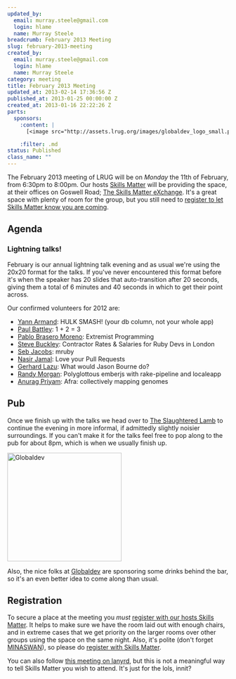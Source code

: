 ```yaml
--- 
updated_by: 
  email: murray.steele@gmail.com
  login: hlame
  name: Murray Steele
breadcrumb: February 2013 Meeting
slug: february-2013-meeting
created_by: 
  email: murray.steele@gmail.com
  login: hlame
  name: Murray Steele
category: meeting
title: February 2013 Meeting
updated_at: 2013-02-14 17:36:56 Z
published_at: 2013-01-25 00:00:00 Z
created_at: 2013-01-16 22:22:26 Z
parts: 
  sponsors: 
    :content: |
      [<image src="http://assets.lrug.org/images/globaldev_logo_small.png" width="120" height="114" alt="Globaldev" title="Globaldev Logo"/>](http://www.globaldev.co.uk/)

    :filter: .md
status: Published
class_name: ""
---
```


The February 2013 meeting of LRUG will be on *Monday* the 11th of February, from 6:30pm to 8:00pm.  Our hosts [Skills Matter](http://skillsmatter.com/) will be providing the space, at their offices on Goswell Road; [The Skills Matter eXchange](http://skillsmatter.com/location-details/design-architecture/484/96).  It's a great space with plenty of room for the group, but you still need to <a href="#feb13registration">register to let Skills Matter know you are coming</a>.

Agenda
------

### Lightning talks!

February is our annual lightning talk evening and as usual we're using the 20x20 format for the talks.  If you've never encountered this format before it's when the speaker has 20 slides that auto-transition after 20 seconds, giving them a total of 6 minutes and 40 seconds in which to get their point across.

Our confirmed volunteers for 2012 are:

* [Yann Armand](http://blog.harakys.com/): HULK SMASH! (your db column, not your whole app)
* [Paul Battley](http://po-ru.com/): 1 + 2 = 3
* [Pablo Brasero Moreno](http://pablobm.com/): Extremist Programming
* [Steve Buckley](http://twitter.com/StevieBuckley): Contractor Rates & Salaries for Ruby Devs in London
* [Seb Jacobs](http://sebjacobs.com/): mruby
* [Nasir Jamal](http://twitter.com/_nasj): Love your Pull Requests
* [Gerhard Lazu](http://gerhardlazu.com/): What would Jason Bourne do?
* [Randy Morgan](https://github.com/randym): Polyglottous emberjs with rake-pipeline and localeapp
* [Anurag Priyam](https://github.com/yeban): Afra: collectively mapping genomes

Pub
---

Once we finish up with the talks we head over to [The Slaughtered Lamb](http://www.theslaughteredlambpub.com/) to continue the evening in more informal, if admittedly slightly noisier surroundings.  If you can't make it for the talks feel free to pop along to the pub for about 8pm, which is when we usually finish up.

[<image src="http://assets.lrug.org/images/globaldev_logo_medium.png" width="260" height="247" alt="Globaldev" title="Globaldev Logo"/>](http://www.globaldev.co.uk/)

Also, the nice folks at [Globaldev](http://www.globaldev.co.uk/) are sponsoring some drinks behind the bar, so it's an even better idea to come along than usual.

Registration <a name="feb13registration">&nbsp;</a>
---------------------------------------------------

To secure a place at the meeting you *must* [register with our hosts Skills Matter](http://skillsmatter.com/event-details/home/lrug-lightening-talks).  It helps to make sure we have the room laid out with enough chairs, and in extreme cases that we get priority on the larger rooms over other groups using the space on the same night.  Also, it's polite (don't forget [MINASWAN](http://oreilly.com/ruby/excerpts/ruby-learning-rails/ruby-glossary.html#I_indexterm_d1e32036)), so please do [register with Skills Matter](http://skillsmatter.com/event-details/home/lrug-lightening-talks).

You can also follow [this meeting on lanyrd](http://lanyrd.com/2013/lrug-february/), but this is not a meaningful way to tell Skills Matter you wish to attend.  It's just for the lols, innit?
